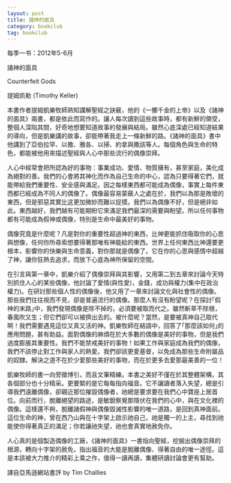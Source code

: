 ```yaml
---
layout: post
title: 諸神的面具 
category: bookclub
tag: bookclub
---
```


每季一书：2012年5-6月

諸神的面具

Counterfeit Gods 

提姆凯勒 (Timothy Keller)

本書作者提姆凱樂牧師熟知講解聖經之訣竅，他的《一擲千金的上帝》以及《諸神的面具》兩書，都是依此而寫作的。讓人每次讀到這些故事時，都有新鮮的領受，整個人深陷其間，好奇地想要知道故事的發展與結局。雖然心底深處已經知道結果的導向，但是凱樂講的故事，卻能帶著我走上一條新鮮的路。《諸神的面具》書中他講到了亞伯拉罕、以撒、雅各、以掃、約拿與撒該等人。每個角色與生命的特色，都能被他用來描述聖經與人心中那些流行的偶像崇拜。 

人心中經常會把所認為好的事物：事業成功、愛情、物質擁有，甚至家庭，美化成為絕對的善。我們的心會將其神化而作為自己生命的中心，認為只要得著它們，就能帶給我們重要性、安全感與滿足。因之每樣東西都可能成為偶像，事實上每件東西都已經成為不同人的偶像了。偶像最容易蒙蔽人之處在於，我們以為那是敗壞的東西，但是邪惡其實比这更加微妙而難以捉摸。我們以為偶像不好，但是絕非如此。東西越好，我們越有可能期盼它來滿足我們最深的需要與盼望。所以任何事物都有可能成為假神或偶像，特別是生命中最美好的事物。 

偶像究竟是什麼呢？凡是對你的重要性超過神的東西，比神更能抓住吸取你的心思與想像，任何你所尋索想要得著那唯有神能給的東西。世界上任何東西比神還要更根本，影響你的快樂與生命意義，對你那就是偶像了。它在你的心思與感情中超越了神，讓你狂熱去追求，而放下心底為神所保留的空間。 

在引言與第一章中，凱樂介紹了偶像崇拜與其影響，又用第二到五章來討論今天特別抓住人心的某些偶像，他討論了愛情(與性愛)，金錢，成功與權力(集中在政治權力)。在研討那些個人性的偶像後，他又用了一章來討論文化與社會性的偶像。那些我們往往視而不見，卻是普遍流行的偶像。那麼人有沒有盼望呢？在探討｢假神的末路｣中，我們發現偶像是除不掉的，必須要被取而代之。雖然斬草不除根，春風吹又生；但它們卻可以被擠出去的。被什麼呢？當然，是要被真神自己取代啊！我們需要遇見這位又真又活的神。凱樂牧師在結語中，回答了｢那麼該如何｣的應用問題，甚有助益。面對偶像的麻煩在於大多數的偶像是美好的事物，但是我們過度膨脹其重要性。我們不能禁戒美好的事物！如果工作與家庭成為我們的偶像，我們不該停止對工作與家人的熱愛。我們卻該更愛基督，以免成為那些生命附屬品的奴隸。解決之道不在於少愛那些美好的事物，而在於更多去愛那最美善的一位！ 

凱樂牧師的書一向旁徵博引，而且文筆精練。本書之美好不僅在於其整體架構，其各個部分也十分精采。更要緊的是它每每指向福音。它不讓讀者落入失望，總是引導我們遠離偶像，卻親近那位摧毀偶像者，祂總是要求要在我們心中寶座上居首位。向前而行，脫離絕望的路途，是敏銳察覺那隱伏在我們的心中，與在文化裡的偶像。這樣還不夠，脫離諸假神與偶像毀滅性影響的唯一道路，是回到真神面前。這位生命的神，曾在西乃山與在十字架上啟示祂自己，祂是獨一的上主，尋找到祂能使你得著真正的滿足；你若讓祂失望，祂也會真實地赦免你。 

人心真的是個製造偶像的工廠，《諸神的面具》一書指向聖經，挖掘出偶像崇拜的根源，轉向十字架的赦免，指出福音的大能是脫離偶像、得著自由的唯一途徑。這是本該被大力推介的精彩上乘之作，值得一讀再讀，集體研讀討論會更有幫助。 

譯自亞馬遜網站書評 by Tim Challies 

